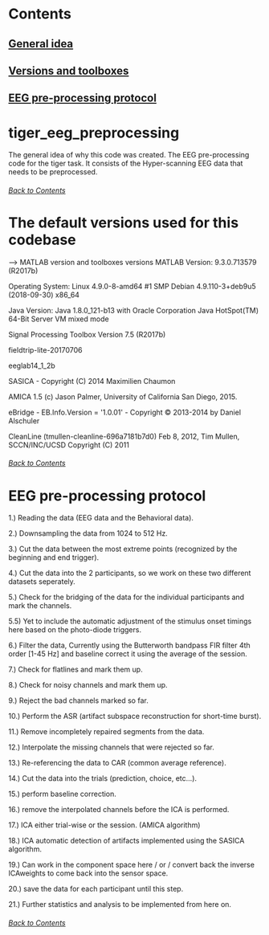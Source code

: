 # Contents
## [General idea](https://github.com/saurabhsay/tiger_eeg_preprocessing/blob/master/README.md#tiger_eeg_preprocessing)
## [Versions and toolboxes](https://github.com/saurabhsay/tiger_eeg_preprocessing/blob/master/README.md#the-default-versions-used-for-this-codebase)
## [EEG pre-processing protocol](https://github.com/saurabhsay/tiger_eeg_preprocessing/blob/master/README.md#eeg-pre-processing-protocol-1)

# tiger_eeg_preprocessing
The general idea of why this code was created.
The EEG pre-processing code for the tiger task. It consists of the Hyper-scanning EEG data that needs to be preprocessed.
###### [Back to Contents](https://github.com/saurabhsay/tiger_eeg_preprocessing/blob/master/README.md#Contents)

# The default versions used for this codebase
--> MATLAB version and toolboxes versions
MATLAB Version: 9.3.0.713579 (R2017b)

Operating System: Linux 4.9.0-8-amd64 #1 SMP Debian 4.9.110-3+deb9u5 (2018-09-30) x86_64

Java Version: Java 1.8.0_121-b13 with Oracle Corporation Java HotSpot(TM) 64-Bit Server VM mixed mode

Signal Processing Toolbox                             Version 7.5         (R2017b)

fieldtrip-lite-20170706

eeglab14_1_2b

SASICA - Copyright (C) 2014  Maximilien Chaumon

AMICA 1.5 (c) Jason Palmer, University of California San Diego, 2015.

eBridge - EB.Info.Version = '1.0.01' - Copyright © 2013-2014 by Daniel Alschuler

CleanLine (tmullen-cleanline-696a7181b7d0) Feb 8, 2012, Tim Mullen, SCCN/INC/UCSD Copyright (C) 2011
###### [Back to Contents](https://github.com/saurabhsay/tiger_eeg_preprocessing/blob/master/README.md#Contents)

# EEG pre-processing protocol
1.) Reading the data (EEG data and the Behavioral data).

2.) Downsampling the data from 1024 to 512 Hz.

3.) Cut the data between the most extreme points (recognized by the beginning and end trigger).

4.) Cut the data into the 2 participants, so we work on these two different datasets seperately.

5.) Check for the bridging of the data for the individual participants and mark the channels.

5.5) Yet to include the automatic adjustment of the stimulus onset timings here based on the photo-diode triggers.

6.) Filter the data, Currently using the Butterworth bandpass FIR filter 4th order [1-45 Hz] and baseline correct it using the average of the session.

7.) Check for flatlines and mark them up.

8.) Check for noisy channels and mark them up.

9.) Reject the bad channels marked so far.

10.) Perform the ASR (artifact subspace reconstruction for short-time burst).

11.) Remove incompletely repaired segments from the data.

12.) Interpolate the missing channels that were rejected so far.

13.) Re-referencing the data to CAR (common average reference).

14.) Cut the data into the trials  (prediction, choice, etc...).

15.) perform baseline correction.

16.) remove the interpolated channels before the ICA is performed.

17.) ICA either trial-wise or the session. (AMICA algorithm)

18.) ICA automatic detection of artifacts implemented using the SASICA algorithm.

19.) Can work in the component space here / or / convert back the inverse ICAweights to come back into the sensor space.

20.) save the data for each participant until this step.

21.) Further statistics and analysis to be implemented from here on.
###### [Back to Contents](https://github.com/saurabhsay/tiger_eeg_preprocessing/blob/master/README.md#Contents)

